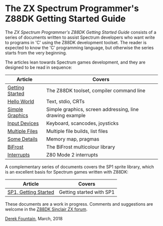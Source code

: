 # The ZX Spectrum Programmer's Z88DK Getting Started Guide

The *ZX Spectrum Programmer's Z88DK Getting Started Guide* consists of a series
of documents written to assist Spectrum developers who want write to programs in
'C' using the Z88DK development toolset. The reader is expected to know the 'C'
programming language, but otherwise the series starts from the very beginning.

The articles lean towards Spectrum games development, and they are designed to
be read in sequence:


| Article         | Covers        |
| --------------- | ------------- |
| [Getting Started](https://github.com/z88dk/z88dk/blob/master/doc/ZXSpectrumZSDCCnewlib_01_GettingStarted.md) | The Z88DK toolset, compiler command line |
| [Hello World](https://github.com/z88dk/z88dk/blob/master/doc/ZXSpectrumZSDCCnewlib_02_HelloWorld.md)     | Text, stdio, CRTs |
| [Simple Graphics](https://github.com/z88dk/z88dk/blob/master/doc/ZXSpectrumZSDCCnewlib_03_SimpleGraphics.md) | Simple graphics, screen addressing, line drawing example |
| [Input Devices](https://github.com/z88dk/z88dk/blob/master/doc/ZXSpectrumZSDCCnewlib_04_InputDevices.md)   | Keyboard, scancodes, joysticks |
| [Multiple Files](https://github.com/z88dk/z88dk/blob/master/doc/ZXSpectrumZSDCCnewlib_05_MultipleFiles.md)  | Multiple file builds, list files |
| [Some Details](https://github.com/z88dk/z88dk/blob/master/doc/ZXSpectrumZSDCCnewlib_06_SomeDetails.md)    | Memory map, pragmas |
| [BiFrost](https://github.com/z88dk/z88dk/blob/master/doc/ZXSpectrumZSDCCnewlib_07_BiFrost.md)         | The BiFrost multicolour library |
| [Interrupts](https://github.com/z88dk/z88dk/blob/master/doc/ZXSpectrumZSDCCnewlib_08_Interrupts.md) | Z80 Mode 2 interrupts |

A complementary series of documents covers the SP1 sprite library, which is
an excellent basis for Spectrum games written with Z88DK:

| Article         | Covers        |
| --------------- | ------------- |
| [SP1, Getting Started](https://github.com/z88dk/z88dk/blob/master/doc/ZXSpectrumZSDCCnewlib_SP1_01_GettingStarted.md) | Getting started with SP1 |

These documents are a work in progress. Comments and suggestions are welcome in
the [Z88DK Sinclair ZX forum](https://www.z88dk.org/forum/viewforum.php?id=2).

[Derek Fountain](http://www.derekfountain.org/), March, 2018